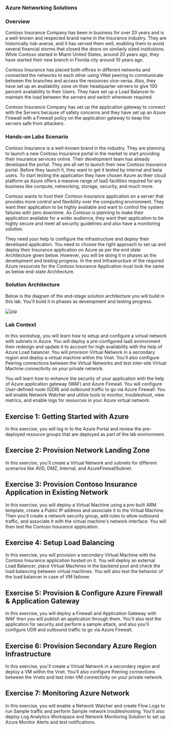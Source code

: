 ### Azure Networking Solutions

### Overview

Contoso Insurance Company has been in business for over 20 years and is a well-known and respected brand name in the Insurance industry. They are historically risk-averse, and it has served them well, enabling them to avoid several financial storms that closed the doors on similarly sized institutions. While Contoso started in Miami United States, around 20 years ago, they have started their new branch in Florida city around 10 years ago. 

Contoso Insurance has placed both offices in different networks and connected the networks to each other using VNet peering to communicate between the branches and access the resources vice-versa. Also, they have set up an availability zone on their headquarter servers to give 100 percent availability to their Users. They have set up a Load Balancer to maintain the load between the servers and switch whenever required. 

Contoso Insurance Company has set up the application gateway to connect with the Servers because of safety concerns and they have set up an Azure Firewall with a Firewall policy on the application gateway to keep the servers safe from attackers.

### Hands-on Labs Scenario

Contoso Insurance is a well-known brand in the industry. They are planning to launch a new Contoso Insurance portal in the market to start providing their insurance services online. Their development team has already developed the portal. They are all set to launch their new Contoso Insurance portal. Before they launch it, they want to get it tested by internal and beta users. To start testing the application they have chosen Azure as their cloud platform as Azure offers a massive range of IaaS facilities required for any business like compute, networking, storage, security, and much more.

Contoso wants to host their Contoso Insurance application on a server that provides more control and flexibility over the computing environment. They want their application to be highly available and want to control the system failures with zero downtime. As Contoso is planning to make their application available for a wider audience, they want their application to be highly secure and meet all security guidelines and also have a monitoring solution.

They need your help to configure the infrastructure and deploy their developed application. You need to choose the right approach to set up and deploy their Insurance application on Azure as per the end state Architecture given below. However, you will be doing it in phases as the development and testing progress. In the end Infrastructure of the required Azure resources for the Contoso Insurance Application must look the same as below end-state Architecture.

### Solution Architecture

Below is the diagram of the end-stage solution architecture you will build in this lab. You'll build it in phases as development and testing progress.

 ![pip](https://github.com/CloudLabsAI-Azure/AIW-Azure-Network-Solutions/blob/main/media/solutionarchitecture.png?raw=true)
 

### Lab Context

In this workshop, you will learn how to setup and configure a virtual network with subnets in Azure. You will deploy a pre-configured IaaS environment then redesign and update it to account for high availability with the help of Azure Load balancer. You will provision Virtual Network in a secondary region and deploy a virtual machine within the Vnet. You'll also configure Peering connections between the Virtual Networks and test inter-site Virtual Machine connectivity on your private network.

You will learn how to enhance the security of your application with the help of Azure application gateway (WAF) and Azure Firewall. You will configure User-defined route (UDR) and outbound traffic to go via Azure Firewall. You will enable Network Watcher and utilize tools to monitor, troubleshoot, view metrics, and enable logs for resources in your Azure virtual network.
 

## Exercise 1: Getting Started with Azure 

In this exercise, you will log in to the Azure Portal and review the pre-deployed resource groups that are deployed as part of the lab environment.

## Exercise 2: Provision Network Landing Zone

In this exercise, you'll create a Virtual Network and subnets for different scenarios like AVD, DMZ, Internal, and AzureFirewallSubnet.

## Exercise 3: Provision Contoso Insurance Application in Existing Network

In this exercise, you will deploy a Virtual Machine using a pre-built ARM template, create a Public IP address and associate it to the Virtual Machine. Then you'll create a network security group, add rules to allow outbound traffic, and associate it with the virtual machine's network interface. You will then test the Contoso Insurance application.

## Exercise 4:  Setup Load Balancing 

In this exercise, you will provision a secondary Virtual Machine with the Contoso Insurance application hosted on it. You will deploy an external Load Balancer, place Virtual Machines in the backend pool and check the load balancing between virtual machines. You will also test the behavior of the load balancer in case of VM failover.

## Exercise 5: Provision & Configure Azure Firewall & Application Gateway

In this exercise, you will deploy a Firewall and Application Gateway with WAF then you will publish an application through them. You'll also test the application for security and perform a sample attack, and also you'll configure UDR and outbound traffic to go via Azure Firewall.

## Exercise 6: Provision Secondary Azure Region Infrastructure

In this exercise, you'll create a Virtual Network in a secondary region and deploy a VM within the Vnet. You'll also configure Peering connections between the Vnets and test inter-VM connectivity on your private network.

## Exercise 7: Monitoring Azure Network

In this exercise, you will enable a Network Watcher and create Flow Logs to run Sample traffic and perform Sample network troubleshooting. You'll also deploy Log Analytics Workspace and Network Monitoring Solution to set up Azure Monitor Alerts and test notifications.

